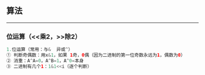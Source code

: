 ## 算法
---
### 位运算（<<乘2，>>除2）
```java
1.位运算（常用：与&  异或^）
① 判断奇偶数：用x&1，如果 1奇，0偶（因为二进制的第一位奇数永远为1，偶数为0）
② 消重：A^A=0，A^B=1，A^0=本身
③ 二进制有几个1：1&1<<i（逐个判断）
```
